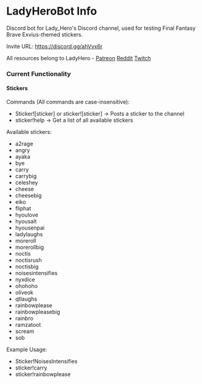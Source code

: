 # LadyHeroBot Info

Discord bot for Lady_Hero's Discord channel, used for testing Final Fantasy Brave Exvius-themed stickers.

Invite URL: https://discord.gg/ahVvx6r

All resources belong to LadyHero - [Patreon](https://www.patreon.com/ladyhero) [Reddit](https://www.reddit.com/user/lady_hero) [Twitch](https://www.twitch.tv/ladyxhero)

### Current Functionality

#### Stickers

Commands (All commands are case-insensitive):

- Sticker![sticker] or sticker![sticker] → Posts a sticker to the channel
- sticker!help → Get a list of all available stickers

Available stickers:

- a2rage
- angry
- ayaka
- bye
- carry
- carrybig
- celeshey
- cheese
- cheesebig
- eiko
- fliphat
- hyoulove
- hyousalt
- hyousenpai
- ladylaughs
- moreroll
- morerollbig
- noctis
- noctisrush
- noctisbig
- noisesintensifies
- nyxdice
- ohohoho
- oliveok
- qtlaughs
- rainbowplease
- rainbowpleasebig
- rainbro
- ramzatoot
- scream
- sob

Example Usage:

- Sticker!NoisesIntensifies
- sticker!carry
- sticker!rainbowplease
